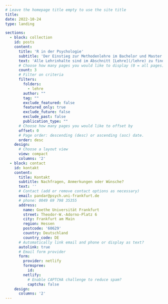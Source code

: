 ```yaml
---
# Leave the homepage title empty to use the site title
title:
date: 2022-10-24
type: landing

sections:
  - block: collection
    id: posts
    content:
      title: 'R in der Psychologie'
      subtitle: 'Der Einstieg zur Methodenlehre im Bachelor und Master'
      text: 'Alle Lehrinhalte sind im Abschnitt [Lehre](/lehre) zu finden!'
      # Choose how many pages you would like to display (0 = all pages)
      count: 3
      # Filter on criteria
      filters:
        folders:
          - lehre
        author: ""
        tag: ""
        exclude_featured: false
        featured_only: true
        exclude_future: false
        exclude_past: false
        publication_type: ""
      # Choose how many pages you would like to offset by
      offset: 0
      # Page order: descending (desc) or ascending (asc) date.
      order: desc
    design:
      # Choose a layout view
      view: compact
      columns: '2'
  - block: contact
    id: kontakt
    content:
      title: Kontakt
      subtitle: Nachfragen, Anmerkungen oder Wünsche?
      text: ''
      # Contact (add or remove contact options as necessary)
      email: pandar@psych.uni-frankfurt.de
      # phone: 0049 69 798 35355
      address:
        name: Goethe Universität Frankfurt
        street: Theodor-W.-Adorno-Platz 6
        city: Frankfurt am Main
        region: Hessen
        postcode: '60629'
        country: Deutschland
        country_code: DE
      # Automatically link email and phone or display as text?
      autolink: true
      # Email form provider
      form:
        provider: netlify
        formspree:
          id:
        netlify:
          # Enable CAPTCHA challenge to reduce spam?
          captcha: false
    design:
      columns: '2'
---
```


